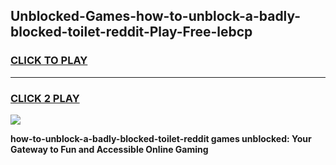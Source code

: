 
## Unblocked-Games-how-to-unblock-a-badly-blocked-toilet-reddit-Play-Free-lebcp
<h3>
<a href="https://premium76.site?title=how-to-unblock-a-badly-blocked-toilet-reddit&ref=18A1">CLICK TO PLAY</a></h3>
<hr>

<h3>
<a href="https://premium76.site?title=how-to-unblock-a-badly-blocked-toilet-reddit&ref=18A1">CLICK 2 PLAY</a>
  
</h3>

<a href="https://premium76.site?title=how-to-unblock-a-badly-blocked-toilet-reddit&ref=18A1"><img src="https://clearcache.store/games.png"></a>


**how-to-unblock-a-badly-blocked-toilet-reddit games unblocked: Your Gateway to Fun and Accessible Online Gaming**
